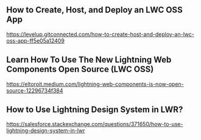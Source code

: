 ## How to Create, Host, and Deploy an LWC OSS App

https://levelup.gitconnected.com/how-to-create-host-and-deploy-an-lwc-oss-app-ff5e05a12409

## Learn How To Use The New Lightning Web Components Open Source (LWC OSS)

https://eltoroit.medium.com/lightning-web-components-is-now-open-source-12296734f384

## How to Use Lightning Design System in LWR?

https://salesforce.stackexchange.com/questions/371650/how-to-use-lightning-design-system-in-lwr
